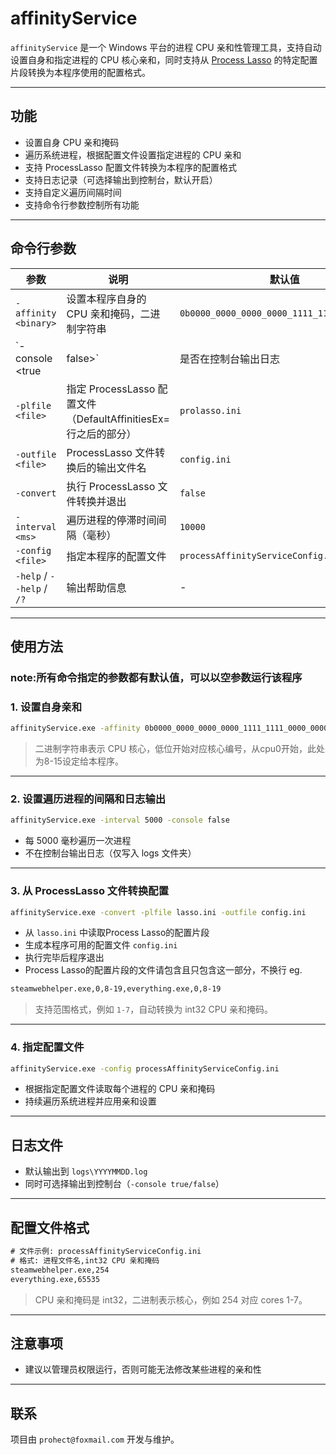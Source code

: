 # affinityService

`affinityService` 是一个 Windows 平台的进程 CPU 亲和性管理工具，支持自动设置自身和指定进程的 CPU 核心亲和，同时支持从 [Process Lasso](https://bitsum.com/) 的特定配置片段转换为本程序使用的配置格式。

---

## 功能

- 设置自身 CPU 亲和掩码
- 遍历系统进程，根据配置文件设置指定进程的 CPU 亲和
- 支持 ProcessLasso 配置文件转换为本程序的配置格式
- 支持日志记录（可选择输出到控制台，默认开启）
- 支持自定义遍历间隔时间
- 支持命令行参数控制所有功能

---

## 命令行参数

| 参数 | 说明 | 默认值 |
|------|------|--------|
| `-affinity <binary>` | 设置本程序自身的 CPU 亲和掩码，二进制字符串 | `0b0000_0000_0000_0000_1111_1111_0000_0000` |
| `-console <true|false>` | 是否在控制台输出日志 | `true` |
| `-plfile <file>` | 指定 ProcessLasso 配置文件（DefaultAffinitiesEx=行之后的部分） | `prolasso.ini` |
| `-outfile <file>` | ProcessLasso 文件转换后的输出文件名 | `config.ini` |
| `-convert` | 执行 ProcessLasso 文件转换并退出 | `false` |
| `-interval <ms>` | 遍历进程的停滞时间间隔（毫秒） | `10000` |
| `-config <file>` | 指定本程序的配置文件 | `processAffinityServiceConfig.ini` |
| `-help` / `--help` / `/?` | 输出帮助信息 | - |

---

## 使用方法

### note:所有命令指定的参数都有默认值，可以以空参数运行该程序

### 1. 设置自身亲和

```bash
affinityService.exe -affinity 0b0000_0000_0000_0000_1111_1111_0000_0000
```

> 二进制字符串表示 CPU 核心，低位开始对应核心编号，从cpu0开始，此处为8-15设定给本程序。

---

### 2. 设置遍历进程的间隔和日志输出

```bash
affinityService.exe -interval 5000 -console false
```

* 每 5000 毫秒遍历一次进程
* 不在控制台输出日志（仅写入 logs 文件夹）

---

### 3. 从 ProcessLasso 文件转换配置

```bash
affinityService.exe -convert -plfile lasso.ini -outfile config.ini
```

* 从 `lasso.ini` 中读取Process Lasso的配置片段
* 生成本程序可用的配置文件 `config.ini`
* 执行完毕后程序退出
* Process Lasso的配置片段的文件请包含且只包含这一部分，不换行 eg.
```bash
steamwebhelper.exe,0,8-19,everything.exe,0,8-19
```


> 支持范围格式，例如 `1-7`，自动转换为 int32 CPU 亲和掩码。

---

### 4. 指定配置文件

```bash
affinityService.exe -config processAffinityServiceConfig.ini
```

* 根据指定配置文件读取每个进程的 CPU 亲和掩码
* 持续遍历系统进程并应用亲和设置

---

## 日志文件

* 默认输出到 `logs\YYYYMMDD.log`
* 同时可选择输出到控制台（`-console true/false`）

---

## 配置文件格式

```txt
# 文件示例: processAffinityServiceConfig.ini
# 格式: 进程文件名,int32 CPU 亲和掩码
steamwebhelper.exe,254
everything.exe,65535
```

> CPU 亲和掩码是 int32，二进制表示核心，例如 254 对应 cores 1-7。

---

## 注意事项

* 建议以管理员权限运行，否则可能无法修改某些进程的亲和性

---


## 联系

项目由 `prohect@foxmail.com` 开发与维护。

```
